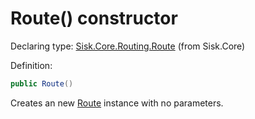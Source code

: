 <!--

Copyrights 2023 Sisk Framework - CypherPotato
Published under MIT license

!!! DO NOT EDIT THIS FILE !!!
This file was generated by a tool in the Sisk package. To edit the information in this documentation,
edit the XML documentation present in the Sisk source code.

-->


# Route() constructor

Declaring type: [Sisk.Core.Routing.Route](/spec/Sisk.Core.Routing.Route.md) (from Sisk.Core)


Definition:

```cs
public Route()
```

Creates an new <a href="/spec/Sisk.Core.Routing.Route.md">Route</a> instance with no parameters.


